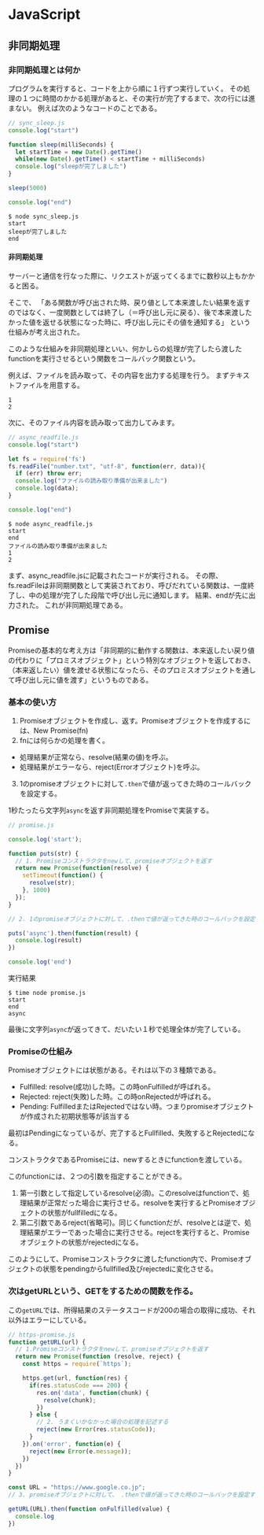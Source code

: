 # JavaScript

## 非同期処理

### 非同期処理とは何か

プログラムを実行すると、コードを上から順に１行ずつ実行していく。
その処理の１つに時間のかかる処理があると、その実行が完了するまで、次の行には進まない。
例えば次のようなコードのことである。

```js
// sync_sleep.js
console.log("start")

function sleep(milliSeconds) {
  let startTime = new Date().getTime()
  while(new Date().getTime() < startTime + milliSeconds)
  console.log("sleepが完了しました")
}

sleep(5000)

console.log("end")
```

```
$ node sync_sleep.js
start
sleepが完了しました
end
```

#### 非同期処理

サーバーと通信を行なった際に、リクエストが返ってくるまでに数秒以上もかかると困る。

そこで、
「ある関数が呼び出された時、戻り値として本来渡したい結果を返すのではなく、一度関数としては終了し（＝呼び出し元に戻る）、後で本来渡したかった値を返せる状態になった時に、呼び出し元にその値を通知する」
という仕組みが考え出された。

このような仕組みを非同期処理といい、何かしらの処理が完了したら渡したfunctionを実行させるという関数をコールバック関数という。

例えば、ファイルを読み取って、その内容を出力する処理を行う。
まずテキストファイルを用意する。

```
1
2
```

次に、そのファイル内容を読み取って出力してみます。

```js
// async_readfile.js
console.log("start")

let fs = require('fs')
fs.readFile("number.txt", "utf-8", function(err, data)){
  if (err) throw err;
  console.log("ファイルの読み取り準備が出来ました")
  console.log(data);
}

console.log("end")

```

```
$ node async_readfile.js
start
end
ファイルの読み取り準備が出来ました
1
2
```

まず、async_readfile.jsに記載されたコードが実行される。
その際、fs.readFileは非同期関数として実装されており、呼びだれている関数は、一度終了し、中の処理が完了した段階で呼び出し元に通知します。
結果、endが先に出力された。
これが非同期処理である。

## Promise

Promiseの基本的な考え方は「非同期的に動作する関数は、本来返したい戻り値の代わりに「プロミスオブジェクト」という特別なオブジェクトを返しておき、（本来返したい）値を渡せる状態になったら、そのプロミスオブジェクトを通して呼び出し元に値を渡す」というものである。

### 基本の使い方

1. Promiseオブジェクトを作成し、返す。Promiseオブジェクトを作成するには、New Promise(fn)
2. fnには何らかの処理を書く。

- 処理結果が正常なら、resolve(結果の値)を呼ぶ。
- 処理結果がエラーなら、reject(Errorオブジェクト)を呼ぶ。

3. 1のpromiseオブジェクトに対して```.then```で値が返ってきた時のコールバックを設定する。

1秒たったら文字列```async```を返す非同期処理をPromiseで実装する。

```js
// promise.js

console.log('start');

function puts(str) {
  // 1. Promiseコンストラクタをnewして、promiseオブジェクトを返す
  return new Promise(function(resolve) {
    setTimeout(function() {
      resolve(str);
    }, 1000)
  });
}

// 2. 1のpromiseオブジェクトに対して、.thenで値が返ってきた時のコールバックを設定する

puts('async').then(function(result) {
  console.log(result)
})

console.log('end')
```

実行結果

```
$ time node promise.js
start
end
async
```

最後に文字列```async```が返ってきて、だいたい１秒で処理全体が完了している。

### Promiseの仕組み

Promiseオブジェクトには状態がある。それは以下の３種類である。

- Fulfilled: resolve(成功)した時。この時onFulfilledが呼ばれる。
- Rejected: reject(失敗)した時。この時onRejectedが呼ばれる。
- Pending: FulfilledまたはRejectedではない時。つまりpromiseオブジェクトが作成された初期状態等が該当する

最初はPendingになっているが、完了するとFullfilled、失敗するとRejectedになる。

コンストラクタであるPromiseには、newするときにfunctionを渡している。

このfunctionには、２つの引数を指定することができる。

1. 第一引数として指定しているresolve(必須)。このresolveはfunctionで、処理結果が正常だった場合に実行させる。resolveを実行するとPromiseオブジェクトの状態がfullfilledになる。
2. 第二引数であるreject(省略可)。同じくfunctionだが、resolveとは逆で、処理結果がエラーであった場合に実行させる。rejectを実行すると、Promiseオブジェクトの状態がrejectedになる。

このようにして、Promiseコンストラクタに渡したfunction内で、Promiseオブジェクトの状態をpendingからfullfilled及びrejectedに変化させる。



### 次はgetURLという、GETをするための関数を作る。
この```getURL```では、所得結果のステータスコードが200の場合の取得に成功、それ以外はエラーにしている。

```js
// https-promise.js
function getURL(url) {
  // 1.Promiseコンストラクタをnewして、promiseオブジェクトを返す
  return new Promise(function (resolve, reject) {
    const https = require(`https`);

    https.get(url, function(res) {
      if(res.statusCode === 200) {
        res.on('data', function(chunk) {
          resolve(chunk);
        })
      } else {
        // 2. うまくいかなかった場合の処理を記述する
        reject(new Error(res.statusCode));
      }
    }).on('error', function(e) {
      reject(new Error(e.message));
    })
  })
}

const URL = "https://www.google.co.jp";
// 3. promiseオブジェクトに対して、 .thenで値が返ってきた時のコールバックを設定する

getURL(URL).then(function onFulfilled(value) {
  console.log
})
```

